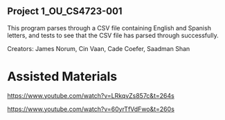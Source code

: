 ## Project 1_OU_CS4723-001
This program parses through a CSV file containing English and Spanish letters, and tests to see that the CSV file has parsed through successfully.

Creators:
James Norum,
Cin Vaan,
Cade Coefer,
Saadman Shan

# Assisted Materials
https://www.youtube.com/watch?v=LRkqvZs857c&t=264s

https://www.youtube.com/watch?v=60yrTfVdFwo&t=260s

